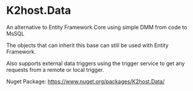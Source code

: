 
# K2host.Data

An alternative to Entity Framework Core using simple DMM from code to MsSQL

The objects that can inherit this base can still be used with Entity Framework.

Also supports external data triggers using the trigger service to get any requests from a remote or local trigger.

Nuget Package: https://www.nuget.org/packages/K2host.Data/
